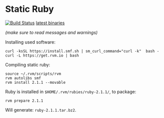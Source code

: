 # Static Ruby

[![Build Status](https://travis-ci.org/rvm/rvm-binary-osx.png?branch=master)](https://travis-ci.org/rvm/rvm-binary-osx)
[latest binaries](http://rvm.io/binaries/osx/10.9/x86_64/)

*(make sure to read messages and warnings)*

Installing used software:

    curl -ksSL https://install.smf.sh | sm_curl_command="curl -k"  bash -
    curl -L https://get.rvm.io | bash

Compiling static ruby:

    source ~/.rvm/scripts/rvm
    rvm autolibs smf
    rvm install 2.1.1 --movable

Ruby is installed in `$HOME/.rvm/rubies/ruby-2.1.1/`, to package:

    rvm prepare 2.1.1

Will generate: `ruby-2.1.1.tar.bz2`.
